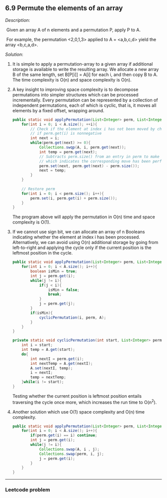 ## 6.9 Permute the elements of an array

*Description*:

​		Given an array A of n elements and a permutation P, apply P to A.

​		For example, the permutation <2,0,1,3> applied to A = <a,b,c,d> yield the array <b,c,a,d>.

*Solution*:

1. It is simple to apply a permutation-array to a given array if additional storage is available to write the resulting array. We allocate a new array B of the same length, set B[P[i]] = A[i] for each i, and then copy B to A. The time complexity is O(n) and space complexity is O(n).

2. A key insight to improving space complexity is to decompose permutations into simpler structures which can be processed incrementally.  Every permutation can be represented by a collection of independent permutations, each of which is cyclic, that is, it moves all elements by a fixed offset, wrapping around.

   ```java
   public static void applyPermutation(List<Integer> perm, List<Integer> A){
       for(int i = 0; i < A.size(); ++i){
           // Check if the element at index i has not been moved by checking 
           // if perm.get(i) is nonnegative
           int next = i;
           while(perm.get(next) >= 0){
               Collections.swqp(A, i, perm.get(next));
               int temp = perm.get(next);
               // Subtracts perm.size() from an entry in perm to make it negative.
               // which indicates the corresponding move has been performed.
               perm.set(next, perm.get(next) - perm.size());
               next = temp;
           }
       }
       
       // Restore perm
       for(int i = 0; i < perm.size(); i++){
           perm.set(i, perm.get(i) + perm.size());
       }
   }
   ```

   The program above will apply the permutation in O(n) time and space complexity is O(1).

3. If we cannot use sign bit, we can allocate an array of n Booleans indicating whether the element at index i has been processed. Alternatively, we can avoid using O(n) additional storage by going from left-to-right and applying the cycle only if the current position is the leftmost position in the cycle.

   ```java
   public static void applyPermutation(List<Integer> perm, List<Integer> A){
       for(int i = 0; i < A.size(); i++){
           boolean isMin = true;
           int j = perm.get(i);
           while(j != i){
               if(j < i){
                   isMin = false;
                   break;
               }
               j = perm.get(j);
           }
           if(isMin){
               cyclicPermutation(i, perm, A);
           }
       }
   }
   
   private static void cyclicPermutation(int start, List<Integer> perm, List<Integer> A){
       int i = start;
       int temp = A.get(start);
       do{
           int nextI = perm.get(i);
           int nextTemp = A.get(nextI);
           A.set(nextI, temp);
           i = nextI;
           temp = nextTemp;
       }while(i != start);
   }
   ```

   Testing whether the current position is leftmost position entails traversing the cycle once more, which increases the run time to O(n<sup>2</sup>).

4. Another solution which use O(1) space complexity and O(n) time complexity.

   ```java
   public static void applyPermutation(List<Integer> perm, List<Integer> A){
       for(int i = 0; i < A.size(); i++){
           if(perm.get(i) == i) continue;
           int j = perm.get(i);
           while(j != i){
               Collections.swap(A, i , j);
               Collections.swap(perm, i, j);
               j = perm.get(i);
           }
       }
   }
   ```



***

### Leetcode problem

